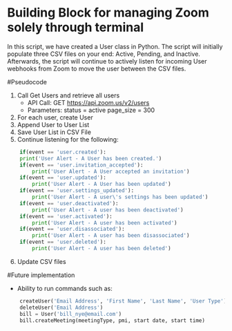 # Building Block for managing Zoom solely through terminal
In this script, we have created a User class in Python. The script will initially populate three CSV files on your end: Active, Pending, and Inactive. Afterwards, the script will continue to actively listen for incoming User webhooks from Zoom to move the user between the CSV files. 

#Pseudocode

1. Call Get Users and retrieve all users
	- API Call: GET https://api.zoom.us/v2/users
	- Parameters:
		status = active
		page_size = 300
2. For each user, create User
3. Append User to User List
4. Save User List in CSV File
5. Continue listening for the following:
	
```python
	if(event == 'user.created'):
	print('User Alert - A User has been created.')
	if(event == 'user.invitation_accepted'):
		print('User Alert - A User accepted an invitation')
	if(event == 'user.updated'): 
		print('User Alert - A User has been updated')
	if(event == 'user.settings_updated'):
		print('User Alert - A user\'s settings has been updated')
	if(event == 'user.deactivated'):
		print('User Alert - A user has been deactivated')
	if(event == 'user.activated'):
		print('User Alert - A user has been activated')
	if(event == 'user.disassociated'):
		print('User Alert - A user has been disassociated')
	if(event == 'user.deleted'):
		print('User Alert - A user has been deleted')
```

6. Update CSV files

#Future implementation
* Ability to run commands such as:
```python
	createUser('Email Address', 'First Name', 'Last Name', 'User Type')
	deleteUser('Email Address')
	bill = User('bill_nye@email.com')
	bill.createMeeting(meetingType, pmi, start date, start time)

```